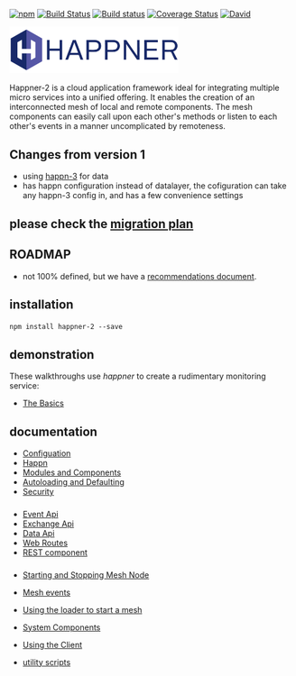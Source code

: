 [![npm](https://img.shields.io/npm/v/happner-2.svg)](https://www.npmjs.com/package/happner-2) [![Build Status](https://travis-ci.org/happner/happner-2.svg?branch=master)](https://travis-ci.org/happner/happner-2) [![Build status](https://ci.appveyor.com/api/projects/status/e5yrnt4fca59hksc/branch/master?svg=true)](https://ci.appveyor.com/project/happner/happner-2/branch/master) [![Coverage Status](https://coveralls.io/repos/happner/happner-2/badge.svg?branch=develop&service=github)](https://coveralls.io/github/happner/happner-2?branch=master) [![David](https://img.shields.io/david/happner/happner-2.svg)](https://img.shields.io/david/happner/happner-2.svg)

<img src="https://raw.githubusercontent.com/happner/happner-website/master/images/HAPPNER%20Logo.png" width="300"></img>

Happner-2 is a cloud application framework ideal for integrating multiple micro services into a unified offering. It enables the creation of an interconnected mesh of local and remote components. The mesh components can easily call upon each other's methods or listen to each other's events in a manner uncomplicated by remoteness.

## Changes from version 1

* using [happn-3](https://github.com/happner/happn-3) for data
* has happn configuration instead of datalayer, the cofiguration can take any happn-3 config in, and has a few convenience settings

please check the [migration plan](https://github.com/happner/happner-2/blob/master/docs/migration-plan.md)
---------------------------------------------

## ROADMAP

* not 100% defined, but we have a [recommendations document](https://docs.google.com/document/d/1IQc-VBdun8gQTaJ6CSPD0-5BArc0AS6gIkFh-Dx59yE/edit?usp=sharing).

## installation

`npm install happner-2 --save`

## demonstration

These walkthroughs use *happner* to create a rudimentary monitoring service:

* [The Basics](https://github.com/happner/happner-2/blob/master/docs/walkthrough/the-basics.md)


## documentation

* [Configuation](https://github.com/happner/happner-2/blob/master/docs/configuration.md)
* [Happn](https://github.com/happner/happner-2/blob/master/docs/happn.md)
* [Modules and Components](https://github.com/happner/happner-2/blob/master/docs/modules.md)
* [Autoloading and Defaulting](https://github.com/happner/happner-2/blob/master/docs/autoload.md)
* [Security](https://github.com/happner/happner-2/blob/master/docs/security.md)

###

* [Event Api](https://github.com/happner/happner-2/blob/master/docs/event.md)
* [Exchange Api](https://github.com/happner/happner-2/blob/master/docs/exchange.md)
* [Data Api](https://github.com/happner/happner-2/blob/master/docs/data.md)
* [Web Routes](https://github.com/happner/happner-2/blob/master/docs/webroutes.md)
* [REST component](https://github.com/happner/happner-2/blob/master/docs/restcomponent.md)

###

* [Starting and Stopping Mesh Node](https://github.com/happner/happner-2/blob/master/docs/starting.md)
* [Mesh events](https://github.com/happner/happner-2/blob/master/docs/mesh-events.md)
* [Using the loader to start a mesh](https://github.com/happner/happner-2/blob/master/docs/loader.md)
* [System Components](https://github.com/happner/happner-2/blob/master/docs/system.md)
* [Using the Client](https://github.com/happner/happner-2/blob/master/docs/client.md)


* [utility scripts](https://github.com/happner/happner-2/blob/master/docs/utility-scripts.md)
